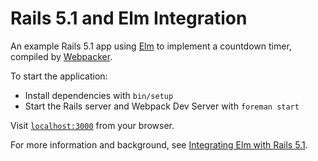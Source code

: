 # Rails 5.1 and Elm Integration

An example Rails 5.1 app using [Elm](http://elm-lang.org/) to implement a countdown timer, compiled by [Webpacker](https://github.com/rails/webpacker).

To start the application:

  * Install dependencies with `bin/setup`
  * Start the Rails server and Webpack Dev Server with `foreman start`

Visit [`localhost:3000`](http://localhost:3000) from your browser.

For more information and background, see [Integrating Elm with Rails 5.1](https://pragmaticstudio.com/blog/2017/5/12/elm-with-rails-5-1).
